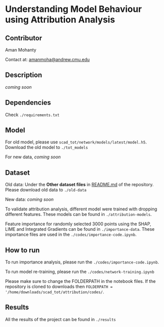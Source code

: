 # Understanding Model Behaviour using Attribution Analysis

## Contributor
Aman Mohanty

Contact at: amanmoha@andrew.cmu.edu 

## Description
*coming soon*

## Dependencies
Check `./requirements.txt`

## Model
For old model, please use `scad_tot/network/models/latest/model.h5`. Download the old model to `./tot_models`

For new data, *coming soon*

## Dataset
Old data: Under the **Other dataset files** in [README.md](https://github.com/SharedControlAutonomousDriving/scad_tot/blob/master/README.md) of the repository. Please download old data to `./old-data`

New data: *coming soon*

To validate attribution analysis, different model were trained with dropping different features. These models can be found in `./attribution-models`.

Feature importance for randomly selected 3000 points using the SHAP, LIME and Integrated Gradients can be found in `./importance-data`. These importance files are used in the `./codes/importance-code.ipynb`.

## How to run
To run importance analysis, please run the `./codes/importance-code.ipynb`. 

To run model re-training, please run the `./codes/network-training.ipynb`

Please make sure to change the FOLDERPATH in the notebook files. If the repository is cloned to downloads then `FOLDERPATH = '/home/downloads/scad_tot/attribution/codes/`. 

## Results
All the results of the project can be found in `./results`
